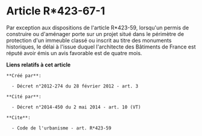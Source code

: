 # Article R*423-67-1

Par exception aux dispositions de l'article R*423-59, lorsqu'un permis de construire ou d'aménager porte sur un projet situé
dans le périmètre de protection d'un immeuble classé ou inscrit au titre des monuments historiques, le délai à l'issue duquel
l'architecte des Bâtiments de France est réputé avoir émis un avis favorable est de quatre mois.

**Liens relatifs à cet article**

	**Créé par**:

	  - Décret n°2012-274 du 28 février 2012 - art. 3

	**Cité par**:

	  - Décret n°2014-450 du 2 mai 2014 - art. 10 (VT)

	**Cite**:

	  - Code de l'urbanisme - art. R*423-59
